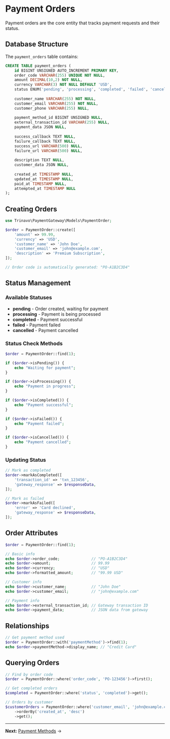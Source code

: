 # Payment Orders

Payment orders are the core entity that tracks payment requests and their status.

## Database Structure

The `payment_orders` table contains:

```sql
CREATE TABLE payment_orders (
    id BIGINT UNSIGNED AUTO_INCREMENT PRIMARY KEY,
    order_code VARCHAR(255) UNIQUE NOT NULL,
    amount DECIMAL(10,2) NOT NULL,
    currency VARCHAR(3) NOT NULL DEFAULT 'USD',
    status ENUM('pending', 'processing', 'completed', 'failed', 'cancelled') DEFAULT 'pending',
    
    customer_name VARCHAR(255) NOT NULL,
    customer_email VARCHAR(255) NOT NULL,
    customer_phone VARCHAR(255) NULL,
    
    payment_method_id BIGINT UNSIGNED NULL,
    external_transaction_id VARCHAR(255) NULL,
    payment_data JSON NULL,
    
    success_callback TEXT NULL,
    failure_callback TEXT NULL,
    success_url VARCHAR(500) NULL,
    failure_url VARCHAR(500) NULL,
    
    description TEXT NULL,
    customer_data JSON NULL,
    
    created_at TIMESTAMP NULL,
    updated_at TIMESTAMP NULL,
    paid_at TIMESTAMP NULL,
    attempted_at TIMESTAMP NULL
);
```

## Creating Orders

```php
use Trinavo\PaymentGateway\Models\PaymentOrder;

$order = PaymentOrder::create([
    'amount' => 99.99,
    'currency' => 'USD',
    'customer_name' => 'John Doe',
    'customer_email' => 'john@example.com',
    'description' => 'Premium Subscription',
]);

// Order code is automatically generated: "PO-A1B2C3D4"
```

## Status Management

### Available Statuses

- **pending** - Order created, waiting for payment
- **processing** - Payment is being processed  
- **completed** - Payment successful
- **failed** - Payment failed
- **cancelled** - Payment cancelled

### Status Check Methods

```php
$order = PaymentOrder::find(1);

if ($order->isPending()) {
    echo "Waiting for payment";
}

if ($order->isProcessing()) {
    echo "Payment in progress";
}

if ($order->isCompleted()) {
    echo "Payment successful";
}

if ($order->isFailed()) {
    echo "Payment failed";
}

if ($order->isCancelled()) {
    echo "Payment cancelled";
}
```

### Updating Status

```php
// Mark as completed
$order->markAsCompleted([
    'transaction_id' => 'txn_123456',
    'gateway_response' => $responseData,
]);

// Mark as failed
$order->markAsFailed([
    'error' => 'Card declined',
    'gateway_response' => $responseData,
]);
```

## Order Attributes

```php
$order = PaymentOrder::find(1);

// Basic info
echo $order->order_code;              // "PO-A1B2C3D4"
echo $order->amount;                  // 99.99
echo $order->currency;                // "USD"
echo $order->formatted_amount;        // "99.99 USD"

// Customer info
echo $order->customer_name;           // "John Doe"
echo $order->customer_email;          // "john@example.com"

// Payment info
echo $order->external_transaction_id; // Gateway transaction ID
echo $order->payment_data;            // JSON data from gateway
```

## Relationships

```php
// Get payment method used
$order = PaymentOrder::with('paymentMethod')->find(1);
echo $order->paymentMethod->display_name; // "Credit Card"
```

## Querying Orders

```php
// Find by order code
$order = PaymentOrder::where('order_code', 'PO-123456')->first();

// Get completed orders
$completed = PaymentOrder::where('status', 'completed')->get();

// Orders by customer
$customerOrders = PaymentOrder::where('customer_email', 'john@example.com')
    ->orderBy('created_at', 'desc')
    ->get();
```

---

**Next:** [Payment Methods](payment-methods.md) →
